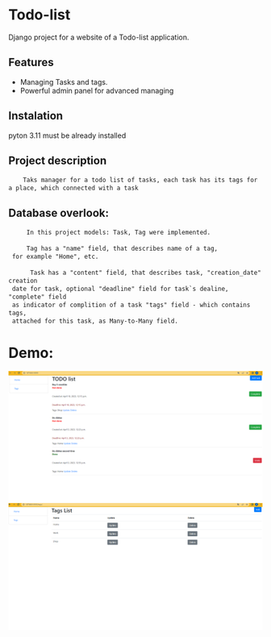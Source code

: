 # Todo-list

Django project for a website of a Todo-list application.


## Features

* Managing Tasks and tags.
* Powerful admin panel for advanced managing


## Instalation

pyton 3.11 must be already installed


## Project description
```
    Taks manager for a todo list of tasks, each task has its tags for a place, which connected with a task
```
## Database overlook:
```
     In this project models: Task, Tag were implemented.
 
     Tag has a "name" field, that describes name of a tag, 
 for example "Home", etc.
 
      Task has a "content" field, that describes task, "creation_date" creation 
 date for task, optional "deadline" field for task`s dealine, "complete" field 
 as indicator of complition of a task "tags" field - which contains tags, 
 attached for this task, as Many-to-Many field. 
```
# Demo:

 ![Todo-list - home_page.png](screenshots%2FTodo-list%20-%20home_page.png)
 ![Todo-list - tags_list.png](screenshots%2FTodo-list%20-%20tags_list.png)